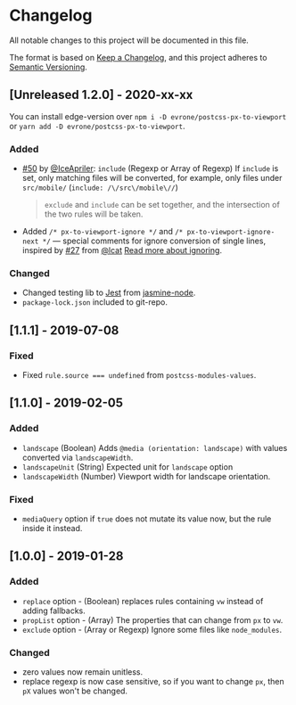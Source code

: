 # Changelog
All notable changes to this project will be documented in this file.

The format is based on [Keep a Changelog](https://keepachangelog.com/en/1.0.0/),
and this project adheres to [Semantic Versioning](https://semver.org/spec/v2.0.0.html).

## [Unreleased 1.2.0] - 2020-xx-xx

You can install edge-version over
`npm i -D evrone/postcss-px-to-viewport` or `yarn add -D evrone/postcss-px-to-viewport`.

### Added
- [#50](https://github.com/evrone/postcss-px-to-viewport/pull/50) by [@IceApriler](https://github.com/IceApriler):
  `include` (Regexp or Array of Regexp) If `include` is set, only matching files will be converted,
  for example, only files under `src/mobile/` (`include: /\/src\/mobile\//`)
  > `exclude` and `include` can be set together, and the intersection of the two rules will be taken.
- Added `/* px-to-viewport-ignore */` and `/* px-to-viewport-ignore-next */` — special comments
  for ignore conversion of single lines, inspired by
  [#27](https://github.com/evrone/postcss-px-to-viewport/pull/27) from [@lcat](https://github.com/lcat)
  [Read more about ignoring](https://github.com/evrone/postcss-px-to-viewport#ignoring).

### Changed
- Changed testing lib to [Jest](https://github.com/facebook/jest)
  from [jasmine-node](https://github.com/mhevery/jasmine-node).
- `package-lock.json` included to git-repo.

## [1.1.1] - 2019-07-08

### Fixed
- Fixed `rule.source === undefined` from `postcss-modules-values`.

## [1.1.0] - 2019-02-05

### Added
- `landscape` (Boolean) Adds `@media (orientation: landscape)` with values converted via `landscapeWidth`.
- `landscapeUnit` (String) Expected unit for `landscape` option
- `landscapeWidth` (Number) Viewport width for landscape orientation.

### Fixed
- `mediaQuery` option if `true` does not mutate its value now, but the rule inside it instead.

## [1.0.0] - 2019-01-28

### Added
- `replace` option - (Boolean) replaces rules containing `vw` instead of adding fallbacks.
- `propList` option - (Array) The properties that can change from `px` to `vw`.
- `exclude` option - (Array or Regexp) Ignore some files like `node_modules`.

### Changed
- zero values now remain unitless.
- replace regexp is now case sensitive, so if you want to change `px`, then `pX` values won't be changed.
